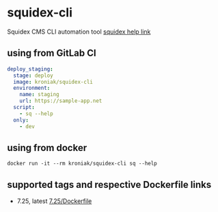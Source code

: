 # squidex-cli

Squidex CMS CLI automation tool
[squidex help link](https://docs.squidex.io/02-documentation/developer-guides/automation-tools)

## using from GitLab CI

```yml
deploy_staging:
  stage: deploy
  image: kroniak/squidex-cli
  environment:
    name: staging
    url: https://sample-app.net
  script:
    - sq --help
  only:
    - dev
```

## using from docker

`docker run -it --rm kroniak/squidex-cli sq --help`

## supported tags and respective Dockerfile links

- 7.25, latest [7.25/Dockerfile](src/7.25/ubuntu20.04/Dockerfile)
